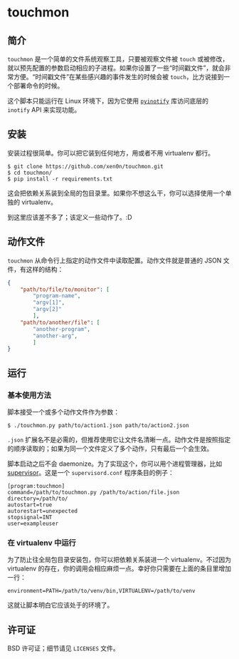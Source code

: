 # touchmon

## 简介

`touchmon` 是一个简单的文件系统观察工具，只要被观察文件被 `touch` 或被修改，就以预先配置的参数启动相应的子进程。如果你设置了一些“时间戳文件”，就会非常方便。“时间戳文件”在某些感兴趣的事件发生的时候会被 `touch`，比方说接到一个部署命令的时候。

这个脚本只能运行在 Linux 环境下，因为它使用 [`pyinotify`](http://seb-m.github.io/pyinotify/) 库访问底层的 `inotify` API 来实现功能。


## 安装

安装过程很简单。你可以把它装到任何地方，用或者不用 virtualenv 都行。

    $ git clone https://github.com/xen0n/touchmon.git
    $ cd touchmon/
    $ pip install -r requirements.txt

这会把依赖关系装到全局的包目录里。如果你不想这么干，你可以选择使用一个单独的 virtualenv。

到这里应该差不多了；该定义一些动作了。:D


## 动作文件

`touchmon` 从命令行上指定的动作文件中读取配置。动作文件就是普通的 JSON 文件，有这样的结构：

```json
{
    "path/to/file/to/monitor": [
        "program-name",
        "argv[1]",
        "argv[2]"
        ],
    "path/to/another/file": [
        "another-program",
        "another-arg",
        ]
}
```


## 运行

### 基本使用方法

脚本接受一个或多个动作文件作为参数：

    $ ./touchmon.py path/to/action1.json path/to/action2.json

`.json` 扩展名不是必需的，但推荐使用它让文件名清晰一点。动作文件是按照指定的顺序读取的；如果为同一个文件定义了多个动作，只有最后一个会生效。

脚本启动之后不会 daemonize。为了实现这个，你可以用个进程管理器，比如 [supervisor](http://supervisord.org/)。这是一个 `supervisord.conf` 程序条目的例子：

    [program:touchmon]
    command=/path/to/touchmon.py /path/to/action/file.json
    directory=/path/to/
    autostart=true
    autorestart=unexpected
    stopsignal=INT
    user=exampleuser


### 在 virtualenv 中运行

为了防止往全局包目录安装包，你可以把依赖关系装进一个 virtualenv。不过因为 virtualenv 的存在，你的调用会相应麻烦一点。幸好你只需要在上面的条目里增加一行：

    environment=PATH=/path/to/venv/bin,VIRTUALENV=/path/to/venv

这就让脚本明白它应该处于的环境了。


## 许可证

BSD 许可证；细节请见 `LICENSES` 文件。


<!-- vim:set ai et ts=4 sw=4 sts=4 fenc=utf-8 syn=markdown: -->
